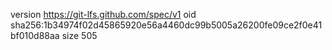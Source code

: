 version https://git-lfs.github.com/spec/v1
oid sha256:1b34974f02d45865920e56a4460dc99b5005a26200fe09ce2f0e41bf010d88aa
size 505
